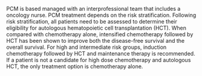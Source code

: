 PCM is based managed with an interprofessional team that includes a oncology nurse. PCM treatment depends on the risk stratification. Following risk stratification, all patients need to be assessed to determine their eligibility for autologous hematopoietic cell transplantation (HCT). When compared with chemotherapy alone, intensified chemotherapy followed by HCT has been shown to improve both the disease-free survival and the overall survival. For high and intermediate risk groups, induction chemotherapy followed by HCT and maintenance therapy is recommended. If a patient is not a candidate for high dose chemotherapy and autologous HCT, the only treatment option is chemotherapy alone.